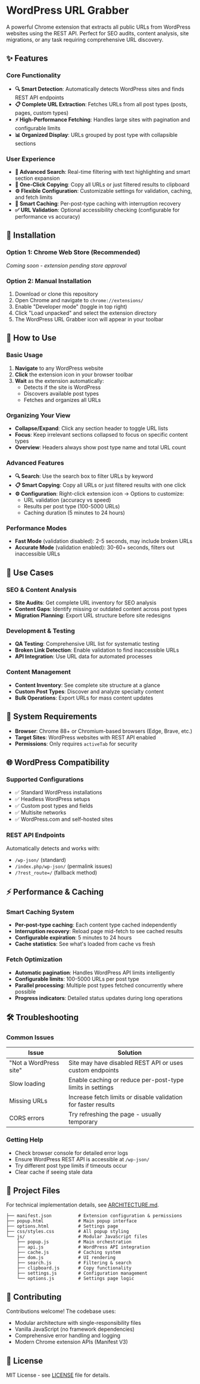 # WordPress URL Grabber

A powerful Chrome extension that extracts all public URLs from WordPress websites using the REST API. Perfect for SEO audits, content analysis, site migrations, or any task requiring comprehensive URL discovery.

## ✨ Features

### Core Functionality
- **🔍 Smart Detection**: Automatically detects WordPress sites and finds REST API endpoints
- **📋 Complete URL Extraction**: Fetches URLs from all post types (posts, pages, custom types)
- **⚡ High-Performance Fetching**: Handles large sites with pagination and configurable limits
- **📊 Organized Display**: URLs grouped by post type with collapsible sections

### User Experience
- **🎯 Advanced Search**: Real-time filtering with text highlighting and smart section expansion
- **📑 One-Click Copying**: Copy all URLs or just filtered results to clipboard
- **⚙️ Flexible Configuration**: Customizable settings for validation, caching, and fetch limits
- **💾 Smart Caching**: Per-post-type caching with interruption recovery
- **✅ URL Validation**: Optional accessibility checking (configurable for performance vs accuracy)

## 🚀 Installation

### Option 1: Chrome Web Store (Recommended)
*Coming soon - extension pending store approval*

### Option 2: Manual Installation
1. Download or clone this repository
2. Open Chrome and navigate to `chrome://extensions/`
3. Enable "Developer mode" (toggle in top right)
4. Click "Load unpacked" and select the extension directory
5. The WordPress URL Grabber icon will appear in your toolbar

## 📖 How to Use

### Basic Usage
1. **Navigate** to any WordPress website
2. **Click** the extension icon in your browser toolbar
3. **Wait** as the extension automatically:
   - Detects if the site is WordPress
   - Discovers available post types
   - Fetches and organizes all URLs

### Organizing Your View
- **Collapse/Expand**: Click any section header to toggle URL lists
- **Focus**: Keep irrelevant sections collapsed to focus on specific content types
- **Overview**: Headers always show post type name and total URL count

### Advanced Features
- **🔍 Search**: Use the search box to filter URLs by keyword
- **📋 Smart Copying**: Copy all URLs or just filtered results with one click
- **⚙️ Configuration**: Right-click extension icon → Options to customize:
  - URL validation (accuracy vs speed)
  - Results per post type (100-5000 URLs)
  - Caching duration (5 minutes to 24 hours)

### Performance Modes
- **Fast Mode** (validation disabled): 2-5 seconds, may include broken URLs
- **Accurate Mode** (validation enabled): 30-60+ seconds, filters out inaccessible URLs

## 🎯 Use Cases

### SEO & Content Analysis
- **Site Audits**: Get complete URL inventory for SEO analysis
- **Content Gaps**: Identify missing or outdated content across post types
- **Migration Planning**: Export URL structure before site redesigns

### Development & Testing
- **QA Testing**: Comprehensive URL list for systematic testing
- **Broken Link Detection**: Enable validation to find inaccessible URLs
- **API Integration**: Use URL data for automated processes

### Content Management
- **Content Inventory**: See complete site structure at a glance
- **Custom Post Types**: Discover and analyze specialty content
- **Bulk Operations**: Export URLs for mass content updates

## 🔧 System Requirements

- **Browser**: Chrome 88+ or Chromium-based browsers (Edge, Brave, etc.)
- **Target Sites**: WordPress websites with REST API enabled
- **Permissions**: Only requires `activeTab` for security

## 🌐 WordPress Compatibility

### Supported Configurations
- ✅ Standard WordPress installations
- ✅ Headless WordPress setups
- ✅ Custom post types and fields
- ✅ Multisite networks
- ✅ WordPress.com and self-hosted sites

### REST API Endpoints
Automatically detects and works with:
- `/wp-json/` (standard)
- `/index.php/wp-json/` (permalink issues)
- `/?rest_route=/` (fallback method)

## ⚡ Performance & Caching

### Smart Caching System
- **Per-post-type caching**: Each content type cached independently
- **Interruption recovery**: Reload page mid-fetch to see cached results
- **Configurable expiration**: 5 minutes to 24 hours
- **Cache statistics**: See what's loaded from cache vs fresh

### Fetch Optimization
- **Automatic pagination**: Handles WordPress API limits intelligently
- **Configurable limits**: 100-5000 URLs per post type
- **Parallel processing**: Multiple post types fetched concurrently where possible
- **Progress indicators**: Detailed status updates during long operations

## 🛠️ Troubleshooting

### Common Issues
| Issue | Solution |
|-------|----------|
| "Not a WordPress site" | Site may have disabled REST API or uses custom endpoints |
| Slow loading | Enable caching or reduce per-post-type limits in settings |
| Missing URLs | Increase fetch limits or disable validation for faster results |
| CORS errors | Try refreshing the page - usually temporary |

### Getting Help
- Check browser console for detailed error logs
- Ensure WordPress REST API is accessible at `/wp-json/`
- Try different post type limits if timeouts occur
- Clear cache if seeing stale data

## 📂 Project Files

For technical implementation details, see [ARCHITECTURE.md](ARCHITECTURE.md).

```
├── manifest.json          # Extension configuration & permissions
├── popup.html             # Main popup interface
├── options.html           # Settings page
├── css/styles.css         # All popup styling
└── js/                    # Modular JavaScript files
    ├── popup.js           # Main orchestration
    ├── api.js             # WordPress API integration
    ├── cache.js           # Caching system
    ├── dom.js             # UI rendering
    ├── search.js          # Filtering & search
    ├── clipboard.js       # Copy functionality
    ├── settings.js        # Configuration management
    └── options.js         # Settings page logic
```

## 🤝 Contributing

Contributions welcome! The codebase uses:
- Modular architecture with single-responsibility files
- Vanilla JavaScript (no framework dependencies)
- Comprehensive error handling and logging
- Modern Chrome extension APIs (Manifest V3)

## 📄 License

MIT License - see [LICENSE](LICENSE) file for details.